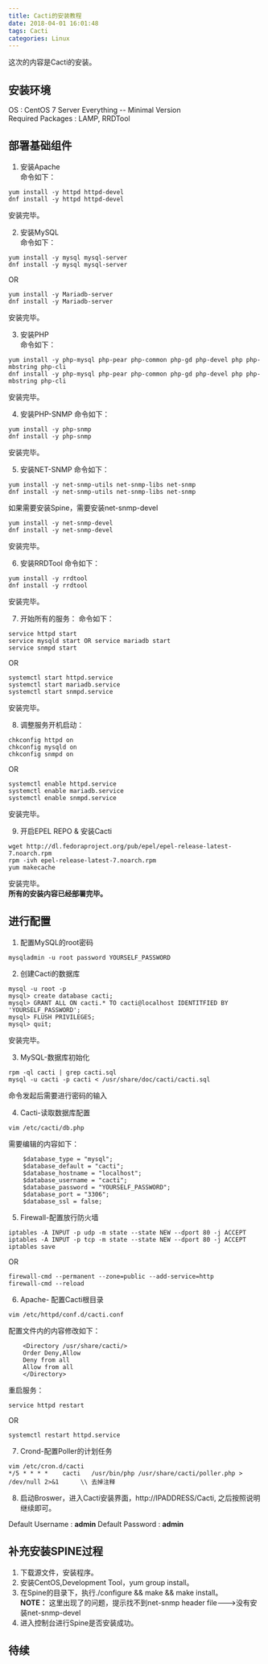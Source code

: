 ```yaml
---
title: Cacti的安装教程
date: 2018-04-01 16:01:48
tags: Cacti
categories: Linux
---
```


这次的内容是Cacti的安装。

<!-- more-->

## 安装环境  
OS : CentOS 7 Server Everything -- Minimal Version  
Required Packages : LAMP, RRDTool

## 部署基础组件  
1. 安装Apache   
命令如下：
```
yum install -y httpd httpd-devel  
dnf install -y httpd httpd-devel  
```
安装完毕。  

2. 安装MySQL  
命令如下：
```
yum install -y mysql mysql-server   
dnf install -y mysql mysql-server  
```
OR  

```
yum install -y Mariadb-server  
dnf install -y Mariadb-server
```
安装完毕。  

3. 安装PHP  
命令如下：  
```
yum install -y php-mysql php-pear php-common php-gd php-devel php php-mbstring php-cli  
dnf install -y php-mysql php-pear php-common php-gd php-devel php php-mbstring php-cli  
```
安装完毕。  

4. 安装PHP-SNMP
命令如下：
```
yum install -y php-snmp  
dnf install -y php-snmp  
```
安装完毕。  

5. 安装NET-SNMP
命令如下：
```
yum install -y net-snmp-utils net-snmp-libs net-snmp   
dnf install -y net-snmp-utils net-snmp-libs net-snmp  
```
如果需要安装Spine，需要安装net-snmp-devel  
```
yum install -y net-snmp-devel
dnf install -y net-snmp-devel
```
安装完毕。

6. 安装RRDTool
命令如下：
```
yum install -y rrdtool  
dnf install -y rrdtool  
```
安装完毕。  

7. 开始所有的服务：
命令如下：
```
service httpd start  
service mysqld start OR service mariadb start
service snmpd start
```
OR
```
systemctl start httpd.service
systemctl start mariadb.service
systemctl start snmpd.service
```
安装完毕。  

8. 调整服务开机启动：
```
chkconfig httpd on  
chkconfig mysqld on
chkconfig snmpd on
```
OR
```
systemctl enable httpd.service
systemctl enable mariadb.service
systemctl enable snmpd.service
```
安装完毕。

9. 开启EPEL REPO & 安装Cacti
```
wget http://dl.fedoraproject.org/pub/epel/epel-release-latest-7.noarch.rpm  
rpm -ivh epel-release-latest-7.noarch.rpm
yum makecache
```
安装完毕。  
**所有的安装内容已经部署完毕。**

## 进行配置  
1. 配置MySQL的root密码  
```
mysqladmin -u root password YOURSELF_PASSWORD
```

2. 创建Cacti的数据库  
```
mysql -u root -p
mysql> create database cacti;
mysql> GRANT ALL ON cacti.* TO cacti@localhost IDENTITFIED BY 'YOURSELF_PASSWORD';
mysql> FLUSH PRIVILEGES;
mysql> quit;
```
安装完毕。

3. MySQL-数据库初始化  
```
rpm -ql cacti | grep cacti.sql
mysql -u cacti -p cacti < /usr/share/doc/cacti/cacti.sql
```
命令发起后需要进行密码的输入

4. Cacti-读取数据库配置
```
vim /etc/cacti/db.php
```
需要编辑的内容如下：
```
	$database_type = "mysql";
	$database_default = "cacti";
	$database_hostname = "localhost";
	$database_username = "cacti";
	$database_password = "YOURSELF_PASSWORD";
	$database_port = "3306";
	$database_ssl = false;
```

5. Firewall-配置放行防火墙
```
iptables -A INPUT -p udp -m state --state NEW --dport 80 -j ACCEPT
iptables -A INPUT -p tcp -m state --state NEW --dport 80 -j ACCEPT
iptables save
```
OR  
```
firewall-cmd --permanent --zone=public --add-service=http
firewall-cmd --reload
```

6. Apache- 配置Cacti根目录
```
vim /etc/httpd/conf.d/cacti.conf
```
配置文件内的内容修改如下：  
```
	<Directory /usr/share/cacti/>
	Order Deny,Allow
	Deny from all
	Allow from all
	</Directory>
```
重启服务：
```
service httpd restart
```
OR
```
systemctl restart httpd.service
```

7. Crond-配置Poller的计划任务  
```
vim /etc/cron.d/cacti
*/5 * * * *    cacti   /usr/bin/php /usr/share/cacti/poller.php > /dev/null 2>&1      \\ 去掉注释
```

8. 启动Broswer，进入Cacti安装界面，http://IPADDRESS/Cacti, 之后按照说明继续即可。  

Default Username : **admin**
Default Password : **admin**


## 补充安装SPINE过程
1. 下载源文件，安装程序。   
2. 安装CentOS,Development Tool，yum group install。   
3. 在Spine的目录下，执行./configure && make && make install。  
**NOTE：** 这里出现了的问题，提示找不到net-snmp header file--->没有安装net-snmp-devel
4. 进入控制台进行Spine是否安装成功。   

## 待续
